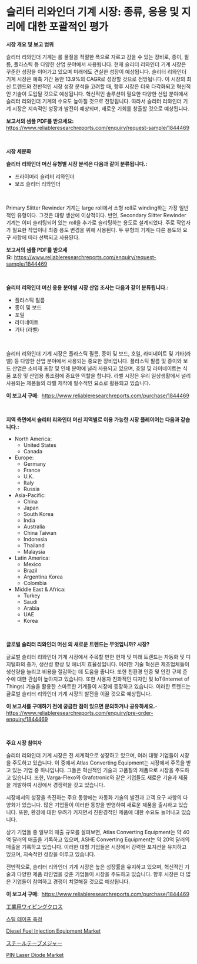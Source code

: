 <p><h1>슬리터 리와인더 기계 시장: 종류, 응용 및 지리에 대한 포괄적인 평가</h1></p><p><strong>시장 개요 및 보고 범위</strong></p>
<p><p>슬리터 리와인더 기계는 롤 물질을 적절한 폭으로 자르고 감을 수 있는 장비로, 종이, 필름, 플라스틱 등 다양한 산업 분야에서 사용됩니다. 현재 슬리터 리와인더 기계 시장은 꾸준한 성장을 이어가고 있으며 미래에도 견실한 성장이 예상됩니다. 슬리터 리와인더 기계 시장은 예측 기간 동안 13.9%의 CAGR로 성장할 것으로 전망됩니다. 이 시장의 최신 트렌드와 전반적인 시장 성장 분석을 고려할 때, 향후 시장은 더욱 다각화되고 혁신적인 기술이 도입될 것으로 예상됩니다. 혁신적인 솔루션이 필요한 다양한 산업 분야에서 슬리터 리와인더 기계의 수요도 높아질 것으로 전망됩니다. 따라서 슬리터 리와인더 기계 시장은 지속적인 성장과 발전이 예상되며, 새로운 기회를 창출할 것으로 예상됩니다. </p></p>
<p><strong>보고서의 샘플 PDF를 받으세요:</strong> <a href="https://www.reliableresearchreports.com/enquiry/request-sample/1844469">https://www.reliableresearchreports.com/enquiry/request-sample/1844469</a></p>
<p>&nbsp;</p>
<p><strong>시장 세분화</strong></p>
<p><strong>슬리터 리와인더 머신 유형별 시장 분석은 다음과 같이 분류됩니다.:</strong></p>
<p><ul><li>프라이머리 슬리터 리와인더</li><li>보조 슬리터 리와인더</li></ul></p>
<p>&nbsp;</p>
<p><p>Primary Slitter Rewinder 기계는 large roll에서 소형 roll로 winding하는 가장 일반적인 유형이다. 그것은 대량 생산에 이상적이다. 반면, Secondary Slitter Rewinder 기계는 이미 슬리팅되어 있는 roll을 추가로 슬리팅하는 용도로 설계되었다. 주로 작업자가 필요한 작업이나 최종 용도 변경을 위해 사용된다. 두 유형의 기계는 다른 용도와 요구 사항에 따라 선택되고 사용된다.</p></p>
<p><strong>보고서의 샘플 PDF를 받으세요:</strong>&nbsp;<a href="https://www.reliableresearchreports.com/enquiry/request-sample/1844469">https://www.reliableresearchreports.com/enquiry/request-sample/1844469</a></p>
<p>&nbsp;</p>
<p><strong> 슬리터 리와인더 머신 응용 분야별 시장 산업 조사는 다음과 같이 분류됩니다.:</strong></p>
<p><ul><li>플라스틱 필름</li><li>종이 및 보드</li><li>포일</li><li>라미네이트</li><li>기타 (라벨)</li></ul></p>
<p>&nbsp;</p>
<p><p>슬리터 리와인더 기계 시장은 플라스틱 필름, 종이 및 보드, 호일, 라미네이트 및 기타(라벨) 등 다양한 산업 분야에서 사용되는 중요한 장비입니다. 플라스틱 필름 및 종이와 보드 산업은 소비재 포장 및 인쇄 분야에 널리 사용되고 있으며, 호일 및 라미네이트는 식품 포장 및 산업용 통조림에 중요한 역할을 합니다. 라벨 시장은 우리 일상생활에서 널리 사용되는 제품들의 라벨 제작에 필수적인 요소로 활용되고 있습니다.</p></p>
<p><strong>이 보고서 구매:</strong>&nbsp; <a href="https://www.reliableresearchreports.com/purchase/1844469">https://www.reliableresearchreports.com/purchase/1844469</a></p>
<p>&nbsp;</p>
<p><strong>지역 측면에서 슬리터 리와인더 머신 지역별로 이용 가능한 시장 플레이어는 다음과 같습니다.:</strong></p>
<p><ul>
    <li>
        North America:
        <ul>
            <li>United States</li>
            <li>Canada</li>
        </ul>
    </li>
    <li>
        Europe:
        <ul>
            <li>Germany</li>
            <li>France</li>
            <li>U.K.</li>
            <li>Italy</li>
            <li>Russia</li>
        </ul>
    </li>
    <li>
        Asia-Pacific:
        <ul>
            <li>China</li>
            <li>Japan</li>
            <li>South Korea</li>
            <li>India</li>
            <li>Australia</li>
            <li>China Taiwan</li>
            <li>Indonesia</li>
            <li>Thailand</li>
            <li>Malaysia</li>
        </ul>
    </li>
    <li>
        Latin America:
        <ul>
            <li>Mexico</li>
            <li>Brazil</li>
            <li>Argentina Korea</li>
            <li>Colombia</li>
        </ul>
    </li>
    <li>
        Middle East & Africa:
        <ul>
            <li>Turkey</li>
            <li>Saudi</li>
            <li>Arabia</li>
            <li>UAE</li>
            <li>Korea</li>
        </ul>
    </li>
    </ul></p>
<p>&nbsp;</p>
<p><strong>글로벌 슬리터 리와인더 머신 의 새로운 트렌드는 무엇입니까? 시장?</strong></p>
<p><p>글로벌 슬리터 리와인더 기계 시장에서 주목할 만한 현재 및 미래 트렌드는 자동화 및 디지털화의 증가, 생산성 향상 및 에너지 효율성입니다. 이러한 기술 혁신은 제조업체들이 생산량을 늘리고 비용을 절감하는 데 도움을 줍니다. 또한 친환경 인증 및 안전 규제 준수에 대한 관심이 높아지고 있습니다. 또한 사용자 친화적인 디자인 및 IoT(Internet of Things) 기술을 활용한 스마트한 기계들이 시장에 등장하고 있습니다. 이러한 트렌드는 글로벌 슬리터 리와인더 기계 시장의 발전을 이끌 것으로 예상됩니다.</p></p>
<p><strong>이 보고서를 구매하기 전에 궁금한 점이 있으면 문의하거나 공유하세요.</strong>- <a href="https://www.reliableresearchreports.com/enquiry/pre-order-enquiry/1844469">https://www.reliableresearchreports.com/enquiry/pre-order-enquiry/1844469</a></p>
<p>&nbsp;</p>
<p><strong>주요 시장 참여자</strong></p>
<p><p>슬리터 리와인더 기계 시장은 전 세계적으로 성장하고 있으며, 여러 대형 기업들이 시장을 주도하고 있습니다. 이 중에서 Atlas Converting Equipment는 시장에서 주목을 받고 있는 기업 중 하나입니다. 그들은 혁신적인 기술과 고품질의 제품으로 시장을 주도하고 있습니다. 또한, Varga-Flexo와 Grafotronic와 같은 기업들도 새로운 기술과 제품을 개발하여 시장에서 경쟁력을 갖고 있습니다.</p><p>시장에서의 성장을 촉진하는 주요 동향에는 자동화 기술의 발전과 고객 요구 사항의 다양화가 있습니다. 많은 기업들이 이러한 동향을 반영하여 새로운 제품을 출시하고 있습니다. 또한, 환경에 대한 우려가 커지면서 친환경적인 제품에 대한 수요도 늘어나고 있습니다.</p><p>상기 기업들 중 일부의 매출 규모를 살펴보면, Atlas Converting Equipment는 약 40억 달러의 매출을 기록하고 있으며, ASHE Converting Equipment는 약 20억 달러의 매출을 기록하고 있습니다. 이러한 대형 기업들은 시장에서 강력한 포지션을 유지하고 있으며, 지속적인 성장을 이루고 있습니다.</p><p>전반적으로, 슬리터 리와인더 기계 시장은 높은 성장률을 유지하고 있으며, 혁신적인 기술과 다양한 제품 라인업을 갖춘 기업들이 시장을 주도하고 있습니다. 향후 시장은 더 많은 기업들이 참여하고 경쟁이 치열해질 것으로 예상됩니다.</p></p>
<p><strong>이 보고서 구매:</strong>&nbsp;&nbsp;<a href="https://www.reliableresearchreports.com/purchase/1844469">https://www.reliableresearchreports.com/purchase/1844469</a></p>
<p><p><a href="https://medium.com/@danilocardozo_82/%E7%94%A3%E6%A5%AD%E7%94%A8%E6%8B%AD%E3%81%8D%E5%8F%96%E3%82%8A%E5%B8%83%E5%B8%82%E5%A0%B4%E3%81%AE%E3%82%A4%E3%83%B3%E3%82%B5%E3%82%A4%E3%83%88-%E5%B8%82%E5%A0%B4%E3%83%88%E3%83%AC%E3%83%B3%E3%83%89-%E6%88%90%E9%95%B7-2024%E5%B9%B4%E3%81%8B%E3%82%892031%E5%B9%B4%E3%81%BE%E3%81%A7%E3%81%AE%E4%BA%88%E6%B8%AC-a337e26a1ec2">工業用ワイピングクロス</a></p><p><a href="https://github.com/vseigx30c9a1j/Market-Research-Report-List-1/blob/main/7082657185643.md">스틸 테이프 측정</a></p><p><a href="https://issuu.com/reportprime-2/docs/diesel-fuel-injection-equipment-market-size-2030.p">Diesel Fuel Injection Equipment Market</a></p><p><a href="https://github.com/dzy793153605/Market-Research-Report-List-1/blob/main/1465527185648.md">スチールテープメジャー</a></p><p><a href="https://view.publitas.com/reportprime-1/pin-laser-diode-market-size-global-industry-overview-market-segmentation-and-forecast-2024-to-2031/">PIN Laser Diode Market</a></p></p>
